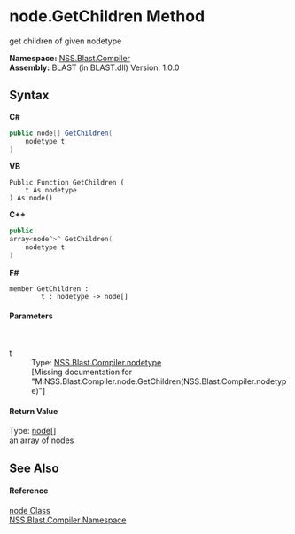 # node.GetChildren Method 
 

get children of given nodetype

**Namespace:**&nbsp;<a href="26a25caa-f50b-92ad-f15c-dbb9db1493ae.md">NSS.Blast.Compiler</a><br />**Assembly:**&nbsp;BLAST (in BLAST.dll) Version: 1.0.0

## Syntax

**C#**<br />
``` C#
public node[] GetChildren(
	nodetype t
)
```

**VB**<br />
``` VB
Public Function GetChildren ( 
	t As nodetype
) As node()
```

**C++**<br />
``` C++
public:
array<node^>^ GetChildren(
	nodetype t
)
```

**F#**<br />
``` F#
member GetChildren : 
        t : nodetype -> node[] 

```


#### Parameters
&nbsp;<dl><dt>t</dt><dd>Type: <a href="e28d8f32-0117-cb7b-5d31-0a3d9a5d6817.md">NSS.Blast.Compiler.nodetype</a><br />\[Missing <param name="t"/> documentation for "M:NSS.Blast.Compiler.node.GetChildren(NSS.Blast.Compiler.nodetype)"\]</dd></dl>

#### Return Value
Type: <a href="7dc9b7e9-64ad-f224-ae1a-4e6639739f56.md">node</a>[]<br />an array of nodes

## See Also


#### Reference
<a href="7dc9b7e9-64ad-f224-ae1a-4e6639739f56.md">node Class</a><br /><a href="26a25caa-f50b-92ad-f15c-dbb9db1493ae.md">NSS.Blast.Compiler Namespace</a><br />
